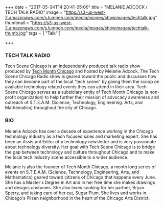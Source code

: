 +++
date = "2017-05-04T14:20:41-05:00"
title = "MELANIE ADCOCK / TECH TALK RADIO"
image = "https://s3-us-west-2.amazonaws.com/s.lumpen.com/media/images/showimages/techtalk.jpg"
thumbnail = "https://s3-us-west-2.amazonaws.com/s.lumpen.com/media/images/showimages/techtalk-thumb.jpg"
tags = [ "Talk" ]

+++

### TECH TALK RADIO

Tech Scene Chicago is an independently produced talk radio show produced by [Tech Month Chicago](https://www.techmonthchicago.com/) and hosted by Melanie Adcock. The Tech Scene Chicago Radio show is geared toward the public and discusses how they can become part of the local "tech scene" by giving them the scoop on available technology related events they can attend in their area. Tech Scene Chicago serves as a subsidiary entity of Tech Month Chicago (a non-profit organization) to help further their mission of advocacy awareness and outreach of S.T.E.A.M. (Science, Technology, Engineering. Arts, and Mathematics) throughout the city of Chicago.

### BIO

Melanie Adcock has over a decade of experience working in the Chicago technology industry as a tech focused sales and marketing expert. She has been an Assistant Editor of a technology newsletter and is very passionate about technology diversity. Her goal with Tech Scene Chicago is to bridge the gap between technology and culture throughout Chicago and to make the local tech industry scene accessible to a wider audience.

Melanie is also the founder of Tech Month Chicago, a month long series of events on S.T.E.A.M. (Science, Technology, Engineering, Arts, and Mathematics) geared toward citizens of Chicago that happens every June. She has a Master's Degree in Art and in her free time she makes drawings and designs costumes. She also loves cooking for her partner, Bryan Sperry, and taking care of her cat, Sugar Plum. She lives and works in Chicago's Pilsen neighborhood in the heart of the Chicago Arts District.
